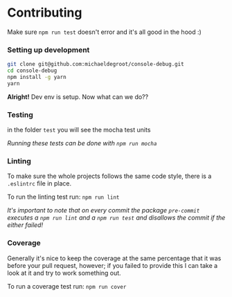 # Contributing
Make sure `npm run test` doesn't error and it's all good in the hood :)

### Setting up development

```bash
git clone git@github.com:michaeldegroot/console-debug.git
cd console-debug
npm install -g yarn
yarn
````

**Alright!** Dev env is setup. Now what can we do??

### Testing
in the folder `test` you will see the mocha test units

*Running these tests can be done with `npm run mocha`*

### Linting
To make sure the whole projects follows the same code style, there is a `.eslintrc` file in place.

To run the linting test run: `npm run lint`


*It's important to note that on every commit the package `pre-commit` executes a `npm run lint` and a `npm run test` and disallows the commit if the either failed!*


### Coverage
Generally it's nice to keep the coverage at the same percentage that it was before your pull request, however; if you failed to provide this I can take a look at it and try to work something out.

To run a coverage test run: `npm run cover`
